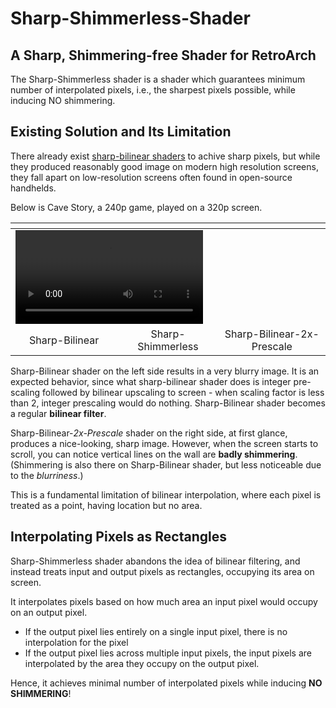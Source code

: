 # Sharp-Shimmerless-Shader

## A Sharp, Shimmering-free Shader for RetroArch
The Sharp-Shimmerless shader is a shader which guarantees minimum number of interpolated pixels, i.e., the sharpest pixels possible, while inducing NO shimmering.

## Existing Solution and Its Limitation
There already exist [sharp-bilinear shaders](https://github.com/rsn8887/Sharp-Bilinear-Shaders) to achive sharp pixels, but while they produced reasonably good image on modern high resolution screens, they fall apart on low-resolution screens often found in open-source handhelds.

Below is Cave Story, a 240p game, played on a 320p screen.

<table align=center>
  <thead>
    <tr>
      <th width="34%"></th>
      <th width="32%"></th>
      <th width="34%"></th>
    </tr>
  </thead>
 <tbody>
  <tr>
   <td colspan=3><video src="https://user-images.githubusercontent.com/82881609/214218505-dbb13ff4-fc8d-4621-b225-8309bb418c5c.mp4"></td>
  </tr>
  <tr align=center>
   <td> Sharp-Bilinear </td>
   <td> Sharp-Shimmerless </td>
   <td> Sharp-Bilinear-2x-Prescale </td>
  </tr>
 </tbody>
</table>

Sharp-Bilinear shader on the left side results in a very blurry image.
It is an expected behavior, since what sharp-bilinear shader does is integer pre-scaling followed by bilinear upscaling to screen - when scaling factor is less than 2, integer prescaling would do nothing.
Sharp-Bilinear shader becomes a regular **bilinear filter**.

Sharp-Bilinear-*2x-Prescale* shader on the right side, at first glance, produces a nice-looking, sharp image.
However, when the screen starts to scroll, you can notice vertical lines on the wall are **badly shimmering**.
(Shimmering is also there on Sharp-Bilinear shader, but less noticeable due to the *blurriness*.)

This is a fundamental limitation of bilinear interpolation, where each pixel is treated as a point, having location but no area.

## Interpolating Pixels as Rectangles
Sharp-Shimmerless shader abandons the idea of bilinear filtering, and instead treats input and output pixels as rectangles, occupying its area on screen.

It interpolates pixels based on how much area an input pixel would occupy on an output pixel.
* If the output pixel lies entirely on a single input pixel, there is no interpolation for the pixel
* If the output pixel lies across multiple input pixels, the input pixels are interpolated by the area they occupy on the output pixel.

Hence, it achieves minimal number of interpolated pixels while inducing **NO SHIMMERING**!
